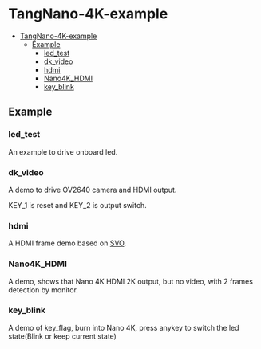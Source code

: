 # TangNano-4K-example

- [TangNano-4K-example](#tangnano-4k-example)
  - [Example](#example)
    - [led\_test](#led_test)
    - [dk\_video](#dk_video)
    - [hdmi](#hdmi)
    - [Nano4K\_HDMI](#nano4k_hdmi)
    - [key\_blink](#key_blink)

## Example

### led_test

An example to drive onboard led.

### dk_video

A demo to drive OV2640 camera and HDMI output.

KEY_1 is reset and KEY_2 is output switch.

### hdmi

A HDMI frame demo based on [SVO](https://github.com/cliffordwolf/SimpleVOut).

### Nano4K_HDMI

A demo, shows that Nano 4K HDMI 2K output, but no video, with 2 frames detection by monitor.

### key_blink

A demo of key_flag, burn into Nano 4K, press anykey to switch the led state(Blink or keep current state)
